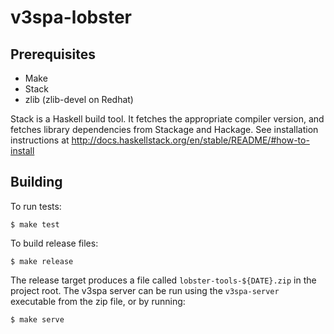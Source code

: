 # v3spa-lobster

## Prerequisites

- Make
- Stack
- zlib (zlib-devel on Redhat)

Stack is a Haskell build tool. It fetches the appropriate compiler version, and
fetches library dependencies from Stackage and Hackage. See installation
instructions at http://docs.haskellstack.org/en/stable/README/#how-to-install

## Building

To run tests:

    $ make test

To build release files:

    $ make release

The release target produces a file called `lobster-tools-${DATE}.zip` in the
project root. The v3spa server can be run using the `v3spa-server` executable from the zip file, or by running:

    $ make serve
